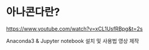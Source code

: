 # 아나콘다란?

https://www.youtube.com/watch?v=xCL1UsfRBpg&t=2s

Anaconda3 & Jupyter notebook 설치 및 사용법 영상 제작
